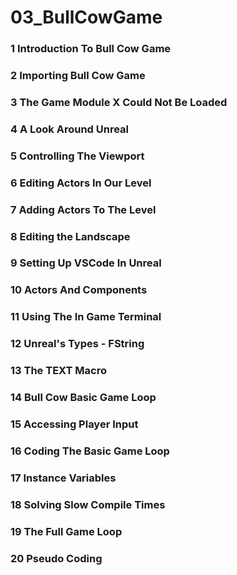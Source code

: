 # 03_BullCowGame

### 1 Introduction To Bull Cow Game

### 2 Importing Bull Cow Game

### 3 The Game Module X Could Not Be Loaded

### 4 A Look Around Unreal

### 5 Controlling The Viewport

### 6 Editing Actors In Our Level

### 7 Adding Actors To The Level

### 8 Editing the Landscape

### 9 Setting Up VSCode In Unreal

### 10 Actors And Components

### 11 Using The In Game Terminal

### 12 Unreal's Types - FString

### 13 The TEXT Macro

### 14 Bull Cow Basic Game Loop

### 15 Accessing Player Input

### 16 Coding The Basic Game Loop

### 17 Instance Variables

### 18 Solving Slow Compile Times

### 19 The Full Game Loop

### 20 Pseudo Coding


